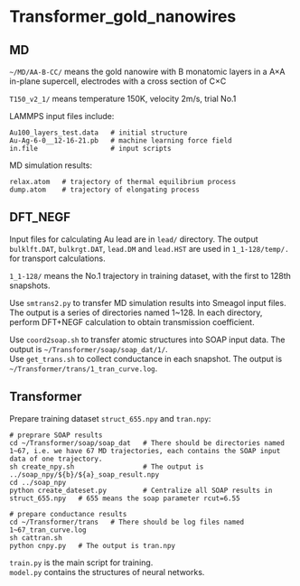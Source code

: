 # Transformer_gold_nanowires  
## MD  
`~/MD/AA-B-CC/` means the gold nanowire with B monatomic layers in a A×A in-plane supercell, electrodes with a cross section of C×C  
  
`T150_v2_1/` means temperature 150K, velocity 2m/s, trial No.1  
  
LAMMPS input files include:  
```
Au100_layers_test.data   # initial structure  
Au-Ag-6-0__12-16-21.pb   # machine learning force field  
in.file                  # input scripts  
```
  
MD simulation results:  
```
relax.atom   # trajectory of thermal equilibrium process  
dump.atom    # trajectory of elongating process
```
  
## DFT_NEGF  
Input files for calculating Au lead are in `lead/` directory. The output `bulklft.DAT`, `bulkrgt.DAT`, `lead.DM` and `lead.HST` are used in `1_1-128/temp/.` for transport calculations.  
  
`1_1-128/` means the No.1 trajectory in training dataset, with the first to 128th snapshots.  
  
Use `smtrans2.py` to transfer MD simulation results into Smeagol input files. The output is a series of directories named 1~128. In each directory, perform DFT+NEGF calculation to obtain transmission coefficient.  
  
  
Use `coord2soap.sh` to transfer atomic structures into SOAP input data. The output is `~/Transformer/soap/soap_dat/1/`.  
Use `get_trans.sh` to collect conductance in each snapshot. The output is `~/Transformer/trans/1_tran_curve.log`.  
  
## Transformer  
Prepare training dataset `struct_655.npy` and `tran.npy`:  
```
# preprare SOAP results
cd ~/Transformer/soap/soap_dat   # There should be directories named 1~67, i.e. we have 67 MD trajectories, each contains the SOAP input data of one trajectory.  
sh create_npy.sh                 # The output is ../soap_npy/${b}/${a}_soap_result.npy
cd ../soap_npy  
python create_dateset.py         # Centralize all SOAP results in struct_655.npy   # 655 means the soap parameter rcut=6.55

# prepare conductance results
cd ~/Transformer/trans   # There should be log files named 1~67_tran_curve.log
sh cattran.sh
python cnpy.py   # The output is tran.npy
```
  
`train.py` is the main script for training.  
`model.py` contains the structures of neural networks.   
